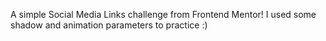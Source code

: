 A simple Social Media Links challenge from Frontend Mentor! I used some shadow and animation parameters to practice :)
